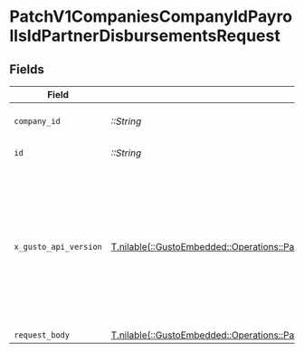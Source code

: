 # PatchV1CompaniesCompanyIdPayrollsIdPartnerDisbursementsRequest


## Fields

| Field                                                                                                                                                                                                                             | Type                                                                                                                                                                                                                              | Required                                                                                                                                                                                                                          | Description                                                                                                                                                                                                                       |
| --------------------------------------------------------------------------------------------------------------------------------------------------------------------------------------------------------------------------------- | --------------------------------------------------------------------------------------------------------------------------------------------------------------------------------------------------------------------------------- | --------------------------------------------------------------------------------------------------------------------------------------------------------------------------------------------------------------------------------- | --------------------------------------------------------------------------------------------------------------------------------------------------------------------------------------------------------------------------------- |
| `company_id`                                                                                                                                                                                                                      | *::String*                                                                                                                                                                                                                        | :heavy_check_mark:                                                                                                                                                                                                                | The UUID of the company                                                                                                                                                                                                           |
| `id`                                                                                                                                                                                                                              | *::String*                                                                                                                                                                                                                        | :heavy_check_mark:                                                                                                                                                                                                                | The UUID of the payroll                                                                                                                                                                                                           |
| `x_gusto_api_version`                                                                                                                                                                                                             | [T.nilable(::GustoEmbedded::Operations::PatchV1CompaniesCompanyIdPayrollsIdPartnerDisbursementsHeaderXGustoAPIVersion)](../../models/operations/patchv1companiescompanyidpayrollsidpartnerdisbursementsheaderxgustoapiversion.md) | :heavy_minus_sign:                                                                                                                                                                                                                | Determines the date-based API version associated with your API call. If none is provided, your application's [minimum API version](https://docs.gusto.com/embedded-payroll/docs/api-versioning#minimum-api-version) is used.      |
| `request_body`                                                                                                                                                                                                                    | [T.nilable(::GustoEmbedded::Operations::PatchV1CompaniesCompanyIdPayrollsIdPartnerDisbursementsRequestBody)](../../models/operations/patchv1companiescompanyidpayrollsidpartnerdisbursementsrequestbody.md)                       | :heavy_minus_sign:                                                                                                                                                                                                                | N/A                                                                                                                                                                                                                               |